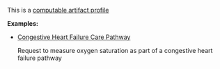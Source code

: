 This is a [computable artifact profile](profiles.html#artifact-profiles)

**Examples:**

*  [Congestive Heart Failure Care Pathway](ImplementationGuide-chf.html)

    Request to measure oxygen saturation as part of a congestive heart failure pathway